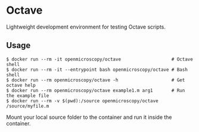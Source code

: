 # Octave

Lightweight development environment for testing Octave scripts.

## Usage

```
$ docker run --rm -it openmicroscopy/octave                   # Octave shell
$ docker run --rm -it --entrypoint bash openmicroscopy/octave # Bash shell
$ docker run --rm openmicroscopy/octave -h                    # Get octave help
$ docker run --rm openmicroscopy/octave example1.m arg1       # Run the example file
$ docker run --rm -v $(pwd):/source openmicroscopy/octave /source/myfile.m
```

Mount your local source folder to the container and run it inside the container.
